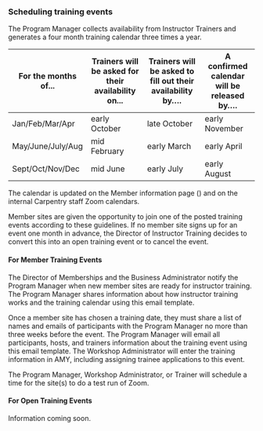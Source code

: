 ### Scheduling training events

The Program Manager collects availability from Instructor Trainers and generates a four month training calendar three times a year. 

| For the months of... | Trainers will be asked for their availability on... | Trainers will be asked to fill out their availability by….| A confirmed calendar will be released by…. |
| ----------------- | --------------- | -------------- | ------------ | 
| Jan/Feb/Mar/Apr | early October | late October | early November | 
| May/June/July/Aug | mid February | early March | early April | 
| Sept/Oct/Nov/Dec | mid June | early July | early August |

The calendar is updated on the Member information page () and on the internal Carpentry staff Zoom calendars.

Member sites are given the opportunity to join one of the posted training events according to these guidelines.  If no member site signs up for an event one month in advance, the Director of Instructor Training decides to convert this into an open training event or to cancel the event.

#### For Member Training Events

The Director of Memberships and the Business Administrator notify the Program Manager when new member sites are ready for instructor training. The Program Manager shares information about how instructor training works and the training calendar using this email template.

Once a member site has chosen a training date, they must share a list of names and emails of participants with the Program Manager no more than three weeks before the event.  The Program Manager will email all participants, hosts, and trainers information about the training event using this email template.  The Workshop Administrator will enter the training information in AMY, including assigning trainee applications to this event.

The Program Manager, Workshop Administrator, or Trainer will schedule a time for the site(s) to do a test run of Zoom.

#### For Open Training Events

Information coming soon.






